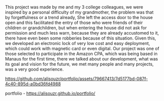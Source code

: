This project was made by me and my 3 college colleagues, we were inspired by a personal difficulty of my grandmother, the problem was that by forgetfulness or a trend already, She left the access door to the house open and this facilitated the entry of those who were friends of their children or grandchildren, but when entering the house did not ask for permission and much less warn, because they are already accustomed to it, there have even been some robberies because of this situation. Given this, we developed an electronic lock of very low cost and easy deployment, which could work with magnetic card or even digital.
Our project was one of those selected to participate in the Amazon CPA, which was being based in Manaus for the first time, there we talked about our development, what was its goal and vision for the future, we met many people and many projects, was a very good experience.


https://github.com/alisouzr/portfolio/assets/79667413/7d5177bd-087f-4c40-895d-a0bd36fd4988

portfolio - https://alisouzr.github.io/portfolio/